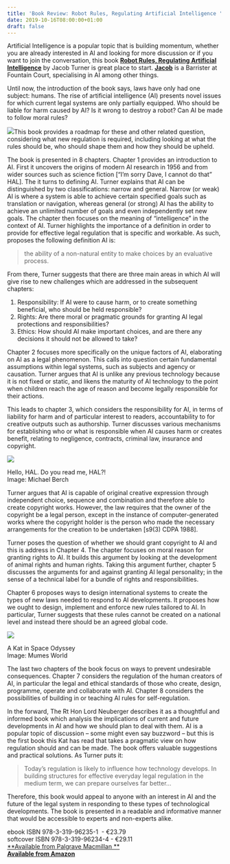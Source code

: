 ```yaml
---
title: 'Book Review: Robot Rules, Regulating Artificial Intelligence '
date: 2019-10-16T08:00:00+01:00
draft: false
---
```


Artificial Intelligence is a popular topic that is building momentum, whether you are already interested in AI and looking for more discussion or if you want to join the conversation, this book **[Robot Rules, Regulating Artificial Intelligence](https://www.palgrave.com/gp/book/9783319962344#aboutAuthors)** by Jacob Turner is great place to start. **[Jacob](https://www.fountaincourt.co.uk/people/jacob-turner/)** is a Barrister at Fountain Court, specialising in AI among other things.  
  
Until now, the introduction of the book says, laws have only had one subject: humans. The rise of artificial intelligence (AI) presents novel issues for which current legal systems are only partially equipped. Who should be liable for harm caused by AI? Is it wrong to destroy a robot? Can AI be made to follow moral rules?  
  
[![](https://1.bp.blogspot.com/-do9UfKqTDlg/XZ34v4fXEZI/AAAAAAAABgQ/zyT1TSdWg54ySnJjitFyNu2wcSZ47WAQwCLcBGAsYHQ/s320/Jacob.jpg)](https://1.bp.blogspot.com/-do9UfKqTDlg/XZ34v4fXEZI/AAAAAAAABgQ/zyT1TSdWg54ySnJjitFyNu2wcSZ47WAQwCLcBGAsYHQ/s1600/Jacob.jpg)This book provides a roadmap for these and other related question, considering what new regulation is required, including looking at what the rules should be, who should shape them and how they should be upheld.  
  

The book is presented in 8 chapters. Chapter 1 provides an introduction to AI. First it uncovers the origins of modern AI research in 1956 and from wider sources such as science fiction \[“I’m sorry Dave, I cannot do that” HAL\]. The it turns to defining AI. Turner explains that AI can be distinguished by two classifications: narrow and general. Narrow (or weak) AI is where a system is able to achieve certain specified goals such as translation or navigation, whereas general (or strong) AI has the ability to achieve an unlimited number of goals and even independently set new goals. The chapter then focuses on the meaning of “intelligence” in the context of AI. Turner highlights the importance of a definition in order to provide for effective legal regulation that is specific and workable. As such, proposes the following definition AI is:  

> the ability of a non-natural entity to make choices by an evaluative process.

From there, Turner suggests that there are three main areas in which AI will give rise to new challenges which are addressed in the subsequent chapters:  
  

1.  Responsibility: If AI were to cause harm, or to create something beneficial, who should be held responsible?
2.  Rights: Are there moral or pragmatic grounds for granting AI legal protections and responsibilities?
3.  Ethics: How should AI make important choices, and are there any decisions it should not be allowed to take?

  

Chapter 2 focuses more specifically on the unique factors of AI, elaborating on AI as a legal phenomenon. This calls into question certain fundamental assumptions within legal systems, such as subjects and agency or causation. Turner argues that AI is unlike any previous technology because it is not fixed or static, and likens the maturity of AI technology to the point when children reach the age of reason and become legally responsible for their actions. 

  

This leads to chapter 3, which considers the responsibility for AI, in terms of liability for harm and of particular interest to readers, accountability to for creative outputs such as authorship. Turner discusses various mechanisms for establishing who or what is responsible when AI causes harm or creates benefit, relating to negligence, contracts, criminal law, insurance and copyright. 

[![](https://1.bp.blogspot.com/-_FrU4WEdN0U/XaHEXU75tWI/AAAAAAAABgs/yD_wloNS5NAchWwQNzAXLVv33bMGy_IiwCLcBGAsYHQ/s320/268855834_ce68ae2389_o.jpg)](https://1.bp.blogspot.com/-_FrU4WEdN0U/XaHEXU75tWI/AAAAAAAABgs/yD_wloNS5NAchWwQNzAXLVv33bMGy_IiwCLcBGAsYHQ/s1600/268855834_ce68ae2389_o.jpg)

Hello, HAL. Do you read me, HAL?!  
Image: Michael Berch

  

Turner argues that AI is capable of original creative expression through independent choice, sequence and combination and therefore able to create copyright works. However, the law requires that the owner of the copyright be a legal person, except in the instance of computer-generated works where the copyright holder is the person who made the necessary arrangements for the creation to be undertaken \[s9(3) CDPA 1988\]. 

  

Turner poses the question of whether we should grant copyright to AI and this is address in Chapter 4. The chapter focuses on moral reason for granting rights to AI. It builds this argument by looking at the development of animal rights and human rights. Taking this argument further, chapter 5 discusses the arguments for and against granting AI legal personality; in the sense of a technical label for a bundle of rights and responsibilities.

  

Chapter 6 proposes ways to design international systems to create the types of new laws needed to respond to AI developments. It proposes how we ought to design, implement and enforce new rules tailored to AI. In particular, Turner suggests that these rules cannot be created on a national level and instead there should be an agreed global code. 

  

[![](https://1.bp.blogspot.com/-opHdbBo0P-w/XaHD_6qhymI/AAAAAAAABgk/fLM0q5pDlLckGaYMnKU7xw6MT9V-fJ0HgCLcBGAsYHQ/s320/35080604350_e0774a175b_o.jpg)](https://1.bp.blogspot.com/-opHdbBo0P-w/XaHD_6qhymI/AAAAAAAABgk/fLM0q5pDlLckGaYMnKU7xw6MT9V-fJ0HgCLcBGAsYHQ/s1600/35080604350_e0774a175b_o.jpg)

A Kat in Space Odyssey  
Image: Mumes World

The last two chapters of the book focus on ways to prevent undesirable consequences. Chapter 7 considers the regulation of the human creators of AI, in particular the legal and ethical standards of those who create, design, programme, operate and collaborate with AI. Chapter 8 considers the possibilities of building in or teaching AI rules for self-regulation. 

  

In the forward, The Rt Hon Lord Neuberger describes it as a thoughtful and informed book which analysis the implications of current and future developments in AI and how we should plan to deal with them. AI is a popular topic of discussion – some might even say buzzword – but this is the first book this Kat has read that takes a pragmatic view on how regulation should and can be made. The book offers valuable suggestions and practical solutions. As Turner puts it: 

  

> Today’s regulation is likely to influence how technology develops. In building structures for effective everyday legal regulation in the medium term, we can prepare ourselves far better…

  
Therefore, this book would appeal to anyone with an interest in AI and the future of the legal system in responding to these types of technological developments. The book is presented in a readable and informative manner that would be accessible to experts and non-experts alike.  
  
ebook ISBN 978-3-319-96235-1  - €23.79  
softcover ISBN 978-3-319-96234-4 - €29.11  
[**Available from Palgrave Macmillan **](https://www.palgrave.com/gp/book/9783319962344)  
[**Available from Amazon**](https://www.amazon.co.uk/Robot-Rules-Regulating-Artificial-Intelligence/dp/3319962345)